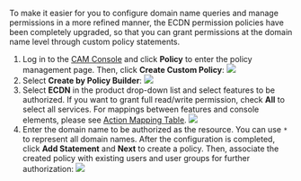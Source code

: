 To make it easier for you to configure domain name queries and manage permissions in a more refined manner, the ECDN permission policies have been completely upgraded, so that you can grant permissions at the domain name level through custom policy statements.
1. Log in to the [CAM Console](https://console.cloud.tencent.com/cam/overview) and click **Policy** to enter the policy management page. Then, click **Create Custom Policy**:
![](https://main.qcloudimg.com/raw/52e43a672f41479128f48022ba8e1145.png)
2. Select **Create by Policy Builder**:
![](https://main.qcloudimg.com/raw/2dfc32b874cc02505d93eac1a279a1c9.png)
3. Select **ECDN** in the product drop-down list and select features to be authorized. If you want to grant full read/write permission, check **All** to select all services. For mappings between features and console elements, please see [Action Mapping Table](https://intl.cloud.tencent.com/document/product/570/35819).
![](https://main.qcloudimg.com/raw/40734ee44969e096134202ad4dae02a8.png)
4. Enter the domain name to be authorized as the resource. You can use `*` to represent all domain names. After the configuration is completed, click **Add Statement** and **Next** to create a policy. Then, associate the created policy with existing users and user groups for further authorization:
![](https://main.qcloudimg.com/raw/fcc532a8f4d666316199153d0b509d6a.png)

